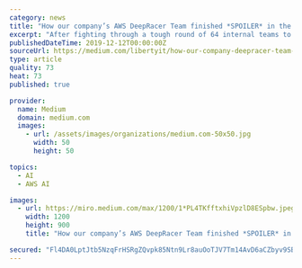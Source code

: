 ```yaml
---
category: news
title: "How our company’s AWS DeepRacer Team finished *SPOILER* in the World Finals at AWS re:Invent"
excerpt: "After fighting through a tough round of 64 internal teams to win our company league, we stood on the shoulders of giants to duke it out with the best in world. If you’re interested in reading how we got this far and how our company wildcard worked, check ..."
publishedDateTime: 2019-12-12T00:00:00Z
sourceUrl: https://medium.com/libertyit/how-our-company-deepracer-team-finished-spoiler-in-the-world-finals-at-re-invent-62bcd02e1eac
type: article
quality: 73
heat: 73
published: true

provider:
  name: Medium
  domain: medium.com
  images:
    - url: /assets/images/organizations/medium.com-50x50.jpg
      width: 50
      height: 50

topics:
  - AI
  - AWS AI

images:
  - url: https://miro.medium.com/max/1200/1*PL4TKfftxhiVpzlD8ESpbw.jpeg
    width: 1200
    height: 900
    title: "How our company’s AWS DeepRacer Team finished *SPOILER* in the World Finals at AWS re:Invent"

secured: "Fl4DA0LptJtb5NzqFrHSRgZQvpk85Ntn9Lr8auOoTJV7Tm14AvD6aCZbyv9SBTHO/d6wEvKu9S94TMoBenxxTnseaThB0T5j04pJv/mxrYOO/u6Na3iXk2euat8g+N7TLa3x0yke1M5T8H8qe6MfrczqlZ01Dl/hlqLlgFXx+2vxFu/w8bqFw89VGxrszoodfjUHfGrsV1bnaVR3DjO2CDlvn+g26XGXnJ5LEYfcIw2FPVsTCSEcYZlK9/pCpE9Qf5givV8CVDHi3TStIcGFoA==;h6/XrPydLfWkgA3EjjWjAg=="
---
```


